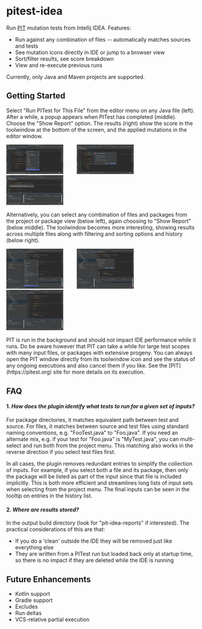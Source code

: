 # pitest-idea

<!-- Plugin description -->
Run [PIT](https://pitest.org) mutation tests from Intellij IDEA. Features:

* Run against any combination of files -- automatically matches sources and tests
* See mutation icons directly in IDE or jump to a browser view
* Sort/filter results, see score breakdown
* View and re-execute previous runs

Currently, only Java and Maven projects are supported.
<!-- Plugin description end -->

## Getting Started

Select "Run PITest for This File" from the editor menu on any Java file (left).
After a while, a popup appears when PITest has completed (middle). Choose the "Show Report" option.
The results (right) show the score in the toolwindow at the bottom of the screen, and the applied mutations
in the editor window.

<p >
  <img alt="Light" src="documentation/selectEditor.png" width="30%">
&nbsp; &nbsp; &nbsp; &nbsp;
  <img alt="Dark" src="documentation/showReport.png" width="30%">
&nbsp; &nbsp; &nbsp; &nbsp;
  <img alt="Dark" src="documentation/mutationsInEditor.png" width="30%">
</p>

<p>Alternatively, you can select any combination of files and packages from the project or package view (below left), 
again choosing to "Show Report" (below middle).
The toolwindow becomes more interesting, showing results across multiple files along with filtering and sorting
options and history (below right).

<p >
  <img alt="Light" src="documentation/multiSelect.png" width="30%">
&nbsp; &nbsp; &nbsp; &nbsp;
  <img alt="Dark" src="documentation/multiShow.png" width="30%">
&nbsp; &nbsp; &nbsp; &nbsp;
  <img alt="Dark" src="documentation/multiHistory.png" width="30%">
</p>

<p>PIT is run in the background and should not impact IDE performance while it runs. Do be aware however that PIT can 
take a while for large test scopes with many input files, or packages with extensive progeny. 
You can always open the PIT window directly from its toolwindow icon and see the status of any ongoing executions 
and also cancel them if you like. See the [PIT](https://pitest.org) site for more details on its execution.

## FAQ

#### 1. <i>How does the plugin identify what tests to run for a given set of inputs?</i>

<p>For package directories, it matches equivalent path between test and source. 
For files, it matches between source and test files using standard naming conventions, e.g. "FooTest.java" to "Foo.java". 
If you need an alternate mix, e.g. if your test for "Foo.java" is "MyTest.java", 
you can multi-select and run both from the project menu. 
This matching also works in the reverse direction if you select test files first. 

In all cases, the plugin removes redundant entries to simplify the collection of inputs. For example, if you select
both a file and its package, then only the package will be listed as part of the input since that file is included
implicitly.
This is both more efficient and streamlines long lists of input sets when selecting from the project menu.
The final inputs can be seen in the tooltip on entries in the history list.

#### 2. <i>Where are results stored?</i>

<p>In the output build directory (look for "pit-idea-reports" if interested). 
The practical considerations of this are that:
<ul>
<li>If you do a 'clean' outside the IDE they will be removed just like everything else</li>
<li>They are written from a PITest run but loaded back only at startup time, so there is no impact if they are deleted while the IDE is running
</ul>

## Future Enhancements

<ul>
<li>Kotlin support
<li>Gradle support
<li>Excludes
<li>Run deltas
<li>VCS-relative partial execution
</ul>

